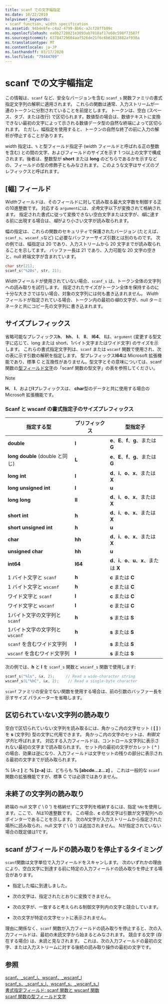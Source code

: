 ```yaml
---
title: scanf での文字幅指定
ms.date: 10/22/2019
helpviewer_keywords:
- scanf function, width specification
ms.assetid: 94b4e8fe-c4a2-4799-8b6c-a2cf28ffb09c
ms.openlocfilehash: ea0b2728021e3093ab7818af17e60c598f73587f
ms.sourcegitcommit: 63784729604aaf526de21f6c6b62813882af930a
ms.translationtype: MT
ms.contentlocale: ja-JP
ms.lasthandoff: 03/17/2020
ms.locfileid: "79444709"
---
```

# <a name="scanf-width-specification"></a>scanf での文字幅指定

この情報は、`scanf` など、安全なバージョンを含む `scanf_s` 関数ファミリの書式指定文字列の解釈に適用されます。 これらの関数は通常、入力ストリームが一連のトークンに分割されていることを前提とします。 トークンは、空白 (スペース、タブ、または改行) で区切られます。数値型の場合は、数値テキストに変換できない最初の文字によって示される数値データ型の自然な終端によって区切られます。 ただし、幅指定を使用すると、トークンの自然な終了の前に入力の解析が停止することがあります。

*width* 指定は、`%` と型フィールド指定子 (*width* フィールドと呼ばれる正の整数を含む) との間の文字、およびフィールドのサイズを示す 1 つ以上の文字で構成されます。後者は、整数型が **short** または **long** のどちらであるかを示すなどの、フィールドの型の修飾子ともみなされます。 このような文字はサイズのプレフィックスと呼ばれます。

## <a name="the-width-field"></a>[幅] フィールド

*Width*フィールドは、そのフィールドに対して読み取る最大文字数を制御する正の10進整数です。 対応する `argument`には、*全角*文字以下が変換されて格納されます。 指定された書式に従って変換できない空白文字または文字が、*幅*に達する前に出現する場合は、*幅*がより小さい文字が読み取られます。

幅の指定は、これらの関数のセキュリティで保護されたバージョン (たとえば、`scanf_s`、`wscanf_s`など) に必要なバッファーサイズ引数とは別のものです。 次の例では、幅指定は 20 であり、入力ストリームから 20 文字までが読み取られることを示してます。 バッファー長は 21 であり、入力可能な 20 文字の空きと、null 終端文字が含まれています。

```C
char str[21];
scanf_s("%20s", str, 21);
```

*Width*フィールドが使用されていない場合、`scanf_s` は、トークン全体の文字列への読み取りを試行します。 指定されたサイズがトークン全体を保持するのに十分な大きさではない場合、対象の文字列には何も書き込まれません。 *Width*フィールドが指定されている場合、トークン内の最初の*幅*の文字が、null ターミネータと共にコピー先の文字列に書き込まれます。

## <a name="the-size-prefix"></a>サイズプレフィックス

省略可能なプレフィックス**h**、 **hh**、 **l**、 **ll**、 **I64**、 **l**は、`argument` (変更する型文字に応じて、long または short、1バイト文字またはワイド文字) のサイズを示します。 これらの書式指定文字列は、`scanf` または `wscanf` 関数で使用され、次の表に示す引数の解釈を指定します。 型プレフィックス**I64**は Microsoft 拡張機能であり、標準 C と互換性がありません。型文字とその意味については、scanf 関数の[型フィールド文字](../c-runtime-library/scanf-type-field-characters.md)の「scanf 関数の型文字」の表を参照してください。

> [!NOTE]
> **H**、 **l**、および**l**プレフィックスは、 **char**型のデータと共に使用する場合の Microsoft 拡張機能です。

### <a name="size-prefixes-for-scanf-and-wscanf-format-type-specifiers"></a>Scanf と wscanf の書式指定子のサイズプレフィックス

|指定する型|プリフィックス|型指定子|
|----------------|----------------|-------------------------|
|**double**|**l**|**e**、**E**、**f**、**g**、または **G**|
|**long double** (double と同じ)|**L**|**e**、**E**、**f**、**g**、または **G**|
|**long int**|**l**|**d**、**i**、**o**、**x**、または **X**|
|**long unsigned int**|**l**|**u**|
|**long long**|**ll**|**d**、**i**、**o**、**x**、または **X**|
|**short int**|**h**|**d**、**i**、**o**、**x**、または **X**|
|**short unsigned int**|**h**|**u**|
|**char**|**hh**|**d**、**i**、**o**、**x**、または **X**|
|**unsigned char**|**hh**|**u**|
|**int64**|**I64**|**d**、**i**、**o**、**u**、**x**、または **X**|
|1 バイト文字と `scanf`|**h**|**c** または **C**|
|1 バイト文字と `wscanf`|**h**|**c** または **C**|
|ワイド文字と `scanf`|**l**|**c** または **C**|
|ワイド文字と `wscanf`|**l**|**c** または **C**|
|1バイト文字の文字列と `scanf`|**h**|**s** または **S**|
|1バイト文字の文字列と `wscanf`|**h**|**s** または **S**|
|`scanf` を含むワイド文字列|**l**|**s** または **S**|
|`wscanf` を含むワイド文字列|**l**|**s** または **S**|

次の例では、**h** と **l** を `scanf_s` 関数と `wscanf_s` 関数で使用します:

```C
scanf_s("%ls", &x, 2);     // Read a wide-character string
wscanf_s(L"%hC", &x, 2);    // Read a single-byte character
```

`scanf` ファミリの安全でない関数を使用する場合は、前の引数のバッファー長を示すサイズ パラメーターを省略します。

## <a name="reading-undelimited-strings"></a>区切られていない文字列の読み取り

空白で区切られていない文字列を読み取るには、角かっこ内の文字セット ( **[ ]** ) を **s** (文字列) 型の文字に代用できます。 角かっこ内の文字のセットは、*制御文字列*と呼ばれます。 対応する入力フィールドは、コントロール文字列に表示されない最初の文字まで読み取られます。 セット内の最初の文字がカレット ( **^** ) の場合、効果は逆になり、入力フィールドは文字セットの残りの部分に表示される最初の文字までが読み取られます。

% [A-z **]** と **% [z-a]** は、どちらも **% [abcde...z...z]** 。 これは一般的な `scanf` 関数の拡張機能ですが、標準 C では必須ではありません。

## <a name="reading-unterminated-strings"></a>未終了の文字列の読み取り

終端の null 文字 (' \ 0 ') を格納せずに文字列を格納するには、指定 `%Nc`を使用します。ここで、 *N*は10進整数です。 この場合、**c** の型文字は引数が文字配列へのポインターであることを示します。 次の*N*文字が入力ストリームから指定された場所に読み取られ、null 文字 (' \ 0 ') は追加されません。 *N*が指定されていない場合の既定値は1です。

## <a name="when-scanf-stops-reading-a-field"></a>scanf がフィールドの読み取りを停止するタイミング

`scanf`関数は文字単位で入力フィールドをスキャンします。 次のいずれかの理由により、空白文字に到達する前に特定の入力フィールドの読み取りを停止する場合があります。

- 指定した幅に到達しました。

- 次の文字は、指定されたとおりに変換できません。

- 次の文字が、一致すると考えられる制御文字列内の文字と競合しています。

- 次の文字が特定の文字セットに表示されません。

理由に関係なく、`scanf` 関数が入力フィールドの読み取りを停止すると、次の入力フィールドは、最初の未読文字から始まるとみなされます。 競合する文字 (存在する場合) は、未読と見なされます。 これは、次の入力フィールドの最初の文字、または入力ストリームに対する後続の読み取り操作の最初の文字です。

## <a name="see-also"></a>参照

[scanf、_scanf_l、wscanf、_wscanf_l](../c-runtime-library/reference/scanf-scanf-l-wscanf-wscanf-l.md)<br/>
[scanf_s、_scanf_s_l、wscanf_s、_wscanf_s_l](../c-runtime-library/reference/scanf-s-scanf-s-l-wscanf-s-wscanf-s-l.md)<br/>
[書式指定フィールド: scanf 関数と wscanf 関数](../c-runtime-library/format-specification-fields-scanf-and-wscanf-functions.md)<br/>
[scanf 関数の型フィールド文字](../c-runtime-library/scanf-type-field-characters.md)<br/>
